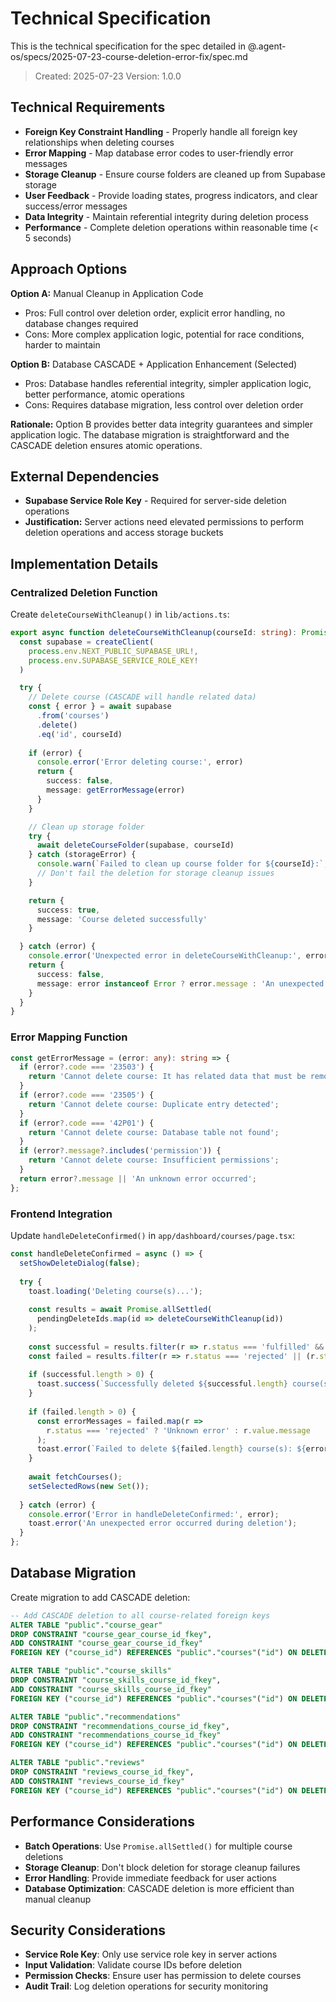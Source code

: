 # Technical Specification

This is the technical specification for the spec detailed in @.agent-os/specs/2025-07-23-course-deletion-error-fix/spec.md

> Created: 2025-07-23
> Version: 1.0.0

## Technical Requirements

- **Foreign Key Constraint Handling** - Properly handle all foreign key relationships when deleting courses
- **Error Mapping** - Map database error codes to user-friendly error messages
- **Storage Cleanup** - Ensure course folders are cleaned up from Supabase storage
- **User Feedback** - Provide loading states, progress indicators, and clear success/error messages
- **Data Integrity** - Maintain referential integrity during deletion process
- **Performance** - Complete deletion operations within reasonable time (< 5 seconds)

## Approach Options

**Option A:** Manual Cleanup in Application Code
- Pros: Full control over deletion order, explicit error handling, no database changes required
- Cons: More complex application logic, potential for race conditions, harder to maintain

**Option B:** Database CASCADE + Application Enhancement (Selected)
- Pros: Database handles referential integrity, simpler application logic, better performance, atomic operations
- Cons: Requires database migration, less control over deletion order

**Rationale:** Option B provides better data integrity guarantees and simpler application logic. The database migration is straightforward and the CASCADE deletion ensures atomic operations.

## External Dependencies

- **Supabase Service Role Key** - Required for server-side deletion operations
- **Justification:** Server actions need elevated permissions to perform deletion operations and access storage buckets

## Implementation Details

### Centralized Deletion Function

Create `deleteCourseWithCleanup()` in `lib/actions.ts`:

```typescript
export async function deleteCourseWithCleanup(courseId: string): Promise<ActionResponse> {
  const supabase = createClient(
    process.env.NEXT_PUBLIC_SUPABASE_URL!,
    process.env.SUPABASE_SERVICE_ROLE_KEY!
  )

  try {
    // Delete course (CASCADE will handle related data)
    const { error } = await supabase
      .from('courses')
      .delete()
      .eq('id', courseId)
    
    if (error) {
      console.error('Error deleting course:', error)
      return {
        success: false,
        message: getErrorMessage(error)
      }
    }

    // Clean up storage folder
    try {
      await deleteCourseFolder(supabase, courseId)
    } catch (storageError) {
      console.warn(`Failed to clean up course folder for ${courseId}:`, storageError)
      // Don't fail the deletion for storage cleanup issues
    }

    return {
      success: true,
      message: 'Course deleted successfully'
    }

  } catch (error) {
    console.error('Unexpected error in deleteCourseWithCleanup:', error)
    return {
      success: false,
      message: error instanceof Error ? error.message : 'An unexpected error occurred during deletion'
    }
  }
}
```

### Error Mapping Function

```typescript
const getErrorMessage = (error: any): string => {
  if (error?.code === '23503') {
    return 'Cannot delete course: It has related data that must be removed first';
  }
  if (error?.code === '23505') {
    return 'Cannot delete course: Duplicate entry detected';
  }
  if (error?.code === '42P01') {
    return 'Cannot delete course: Database table not found';
  }
  if (error?.message?.includes('permission')) {
    return 'Cannot delete course: Insufficient permissions';
  }
  return error?.message || 'An unknown error occurred';
};
```

### Frontend Integration

Update `handleDeleteConfirmed()` in `app/dashboard/courses/page.tsx`:

```typescript
const handleDeleteConfirmed = async () => {
  setShowDeleteDialog(false);
  
  try {
    toast.loading('Deleting course(s)...');
    
    const results = await Promise.allSettled(
      pendingDeleteIds.map(id => deleteCourseWithCleanup(id))
    );
    
    const successful = results.filter(r => r.status === 'fulfilled' && r.value.success);
    const failed = results.filter(r => r.status === 'rejected' || (r.status === 'fulfilled' && !r.value.success));
    
    if (successful.length > 0) {
      toast.success(`Successfully deleted ${successful.length} course(s)`);
    }
    
    if (failed.length > 0) {
      const errorMessages = failed.map(r => 
        r.status === 'rejected' ? 'Unknown error' : r.value.message
      );
      toast.error(`Failed to delete ${failed.length} course(s): ${errorMessages.join(', ')}`);
    }
    
    await fetchCourses();
    setSelectedRows(new Set());
    
  } catch (error) {
    console.error('Error in handleDeleteConfirmed:', error);
    toast.error('An unexpected error occurred during deletion');
  }
};
```

## Database Migration

Create migration to add CASCADE deletion:

```sql
-- Add CASCADE deletion to all course-related foreign keys
ALTER TABLE "public"."course_gear" 
DROP CONSTRAINT "course_gear_course_id_fkey",
ADD CONSTRAINT "course_gear_course_id_fkey" 
FOREIGN KEY ("course_id") REFERENCES "public"."courses"("id") ON DELETE CASCADE;

ALTER TABLE "public"."course_skills" 
DROP CONSTRAINT "course_skills_course_id_fkey",
ADD CONSTRAINT "course_skills_course_id_fkey" 
FOREIGN KEY ("course_id") REFERENCES "public"."courses"("id") ON DELETE CASCADE;

ALTER TABLE "public"."recommendations" 
DROP CONSTRAINT "recommendations_course_id_fkey",
ADD CONSTRAINT "recommendations_course_id_fkey" 
FOREIGN KEY ("course_id") REFERENCES "public"."courses"("id") ON DELETE CASCADE;

ALTER TABLE "public"."reviews" 
DROP CONSTRAINT "reviews_course_id_fkey",
ADD CONSTRAINT "reviews_course_id_fkey" 
FOREIGN KEY ("course_id") REFERENCES "public"."courses"("id") ON DELETE CASCADE;
```

## Performance Considerations

- **Batch Operations**: Use `Promise.allSettled()` for multiple course deletions
- **Storage Cleanup**: Don't block deletion for storage cleanup failures
- **Error Handling**: Provide immediate feedback for user actions
- **Database Optimization**: CASCADE deletion is more efficient than manual cleanup

## Security Considerations

- **Service Role Key**: Only use service role key in server actions
- **Input Validation**: Validate course IDs before deletion
- **Permission Checks**: Ensure user has permission to delete courses
- **Audit Trail**: Log deletion operations for security monitoring 